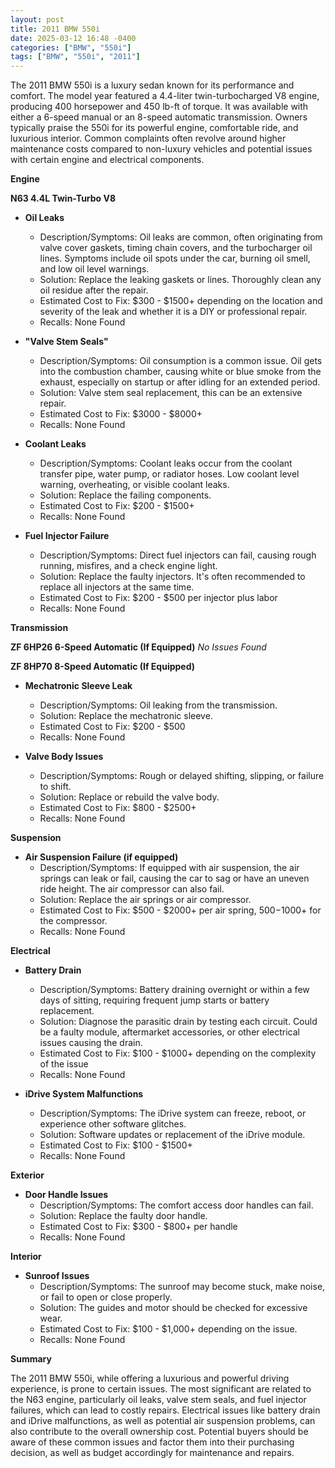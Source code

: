 ```yaml
---
layout: post
title: 2011 BMW 550i
date: 2025-03-12 16:48 -0400
categories: ["BMW", "550i"]
tags: ["BMW", "550i", "2011"]
---
```

The 2011 BMW 550i is a luxury sedan known for its performance and comfort. The model year featured a 4.4-liter twin-turbocharged V8 engine, producing 400 horsepower and 450 lb-ft of torque. It was available with either a 6-speed manual or an 8-speed automatic transmission. Owners typically praise the 550i for its powerful engine, comfortable ride, and luxurious interior. Common complaints often revolve around higher maintenance costs compared to non-luxury vehicles and potential issues with certain engine and electrical components.

**Engine**

**N63 4.4L Twin-Turbo V8**

*   **Oil Leaks**
    *   Description/Symptoms: Oil leaks are common, often originating from valve cover gaskets, timing chain covers, and the turbocharger oil lines. Symptoms include oil spots under the car, burning oil smell, and low oil level warnings.
    *   Solution: Replace the leaking gaskets or lines. Thoroughly clean any oil residue after the repair.
    *   Estimated Cost to Fix: $300 - $1500+ depending on the location and severity of the leak and whether it is a DIY or professional repair.
    *   Recalls: None Found

*   **"Valve Stem Seals"**
    *   Description/Symptoms: Oil consumption is a common issue. Oil gets into the combustion chamber, causing white or blue smoke from the exhaust, especially on startup or after idling for an extended period.
    *   Solution: Valve stem seal replacement, this can be an extensive repair.
    *   Estimated Cost to Fix: $3000 - $8000+
    *   Recalls: None Found

*   **Coolant Leaks**
    *   Description/Symptoms: Coolant leaks occur from the coolant transfer pipe, water pump, or radiator hoses. Low coolant level warning, overheating, or visible coolant leaks.
    *   Solution: Replace the failing components.
    *   Estimated Cost to Fix: $200 - $1500+
    *   Recalls: None Found

*   **Fuel Injector Failure**
    *   Description/Symptoms: Direct fuel injectors can fail, causing rough running, misfires, and a check engine light.
    *   Solution: Replace the faulty injectors. It's often recommended to replace all injectors at the same time.
    *   Estimated Cost to Fix: $200 - $500 per injector plus labor
    *   Recalls: None Found

**Transmission**

**ZF 6HP26 6-Speed Automatic (If Equipped)**
*No Issues Found*

**ZF 8HP70 8-Speed Automatic (If Equipped)**

*   **Mechatronic Sleeve Leak**
    *   Description/Symptoms: Oil leaking from the transmission.
    *   Solution: Replace the mechatronic sleeve.
    *   Estimated Cost to Fix: $200 - $500
    *   Recalls: None Found

*   **Valve Body Issues**
    *   Description/Symptoms: Rough or delayed shifting, slipping, or failure to shift.
    *   Solution: Replace or rebuild the valve body.
    *   Estimated Cost to Fix: $800 - $2500+
    *   Recalls: None Found

**Suspension**

*   **Air Suspension Failure (if equipped)**
    *   Description/Symptoms: If equipped with air suspension, the air springs can leak or fail, causing the car to sag or have an uneven ride height. The air compressor can also fail.
    *   Solution: Replace the air springs or air compressor.
    *   Estimated Cost to Fix: $500 - $2000+ per air spring, $500-$1000+ for the compressor.
    *   Recalls: None Found

**Electrical**

*   **Battery Drain**
    *   Description/Symptoms: Battery draining overnight or within a few days of sitting, requiring frequent jump starts or battery replacement.
    *   Solution: Diagnose the parasitic drain by testing each circuit. Could be a faulty module, aftermarket accessories, or other electrical issues causing the drain.
    *   Estimated Cost to Fix: $100 - $1000+ depending on the complexity of the issue
    *   Recalls: None Found

*   **iDrive System Malfunctions**
    *   Description/Symptoms: The iDrive system can freeze, reboot, or experience other software glitches.
    *   Solution: Software updates or replacement of the iDrive module.
    *   Estimated Cost to Fix: $100 - $1500+
    *   Recalls: None Found

**Exterior**

*   **Door Handle Issues**
    *   Description/Symptoms: The comfort access door handles can fail.
    *   Solution: Replace the faulty door handle.
    *   Estimated Cost to Fix: $300 - $800+ per handle
    *   Recalls: None Found

**Interior**

*   **Sunroof Issues**
    * Description/Symptoms: The sunroof may become stuck, make noise, or fail to open or close properly.
    * Solution: The guides and motor should be checked for excessive wear.
    * Estimated Cost to Fix: $100 - $1,000+ depending on the issue.
    * Recalls: None Found

**Summary**

The 2011 BMW 550i, while offering a luxurious and powerful driving experience, is prone to certain issues. The most significant are related to the N63 engine, particularly oil leaks, valve stem seals, and fuel injector failures, which can lead to costly repairs. Electrical issues like battery drain and iDrive malfunctions, as well as potential air suspension problems, can also contribute to the overall ownership cost. Potential buyers should be aware of these common issues and factor them into their purchasing decision, as well as budget accordingly for maintenance and repairs.

